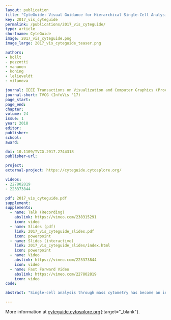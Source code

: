 ```yaml
---
layout: publication
title: "CyteGuide: Visual Guidance for Hierarchical Single-Cell Analysis"
key: 2017_vis_cyteguide
permalink: /publications/2017_vis_cyteguide/
type: article
shortname: CyteGuide
image: 2017_vis_cyteguide.png
image_large: 2017_vis_cyteguide_teaser.png

authors:
- hollt
- pezzotti
- vanunen
- koning
- lelieveldt
- vilanova

journal: IEEE Transactions on Visualization and Computer Graphics (Proceedings of IEEE InfoVis 2017)
journal-short: TVCG (InfoVis '17)
page_start:
page_end:
chapter:
volume: 24
issue: 1
year: 2018
editor:
publisher:
school:
award:

doi: 10.1109/TVCG.2017.2744318
publisher-url:

project:
external-project: https://cyteguide.cytosplore.org/

videos:
- 227802819
- 223373844

pdf: 2017_vis_cyteguide.pdf
supplement:
supplements:
  - name: Talk (Recording)
    abslink: https://vimeo.com/238315291
    icon: video
  - name: Slides (pdf)
    link: 2017_vis_cyteguide_slides.pdf
    icon: powerpoint
  - name: Slides (interactive)
    link: 2017_vis_cyteguide_slides/index.html
    icon: powerpoint
  - name: Video
    abslink: https://vimeo.com/223373844
    icon: video
  - name: Fast Forward Video
    abslink: https://vimeo.com/227802819
    icon: video
code:

abstract: "Single-cell analysis through mass cytometry has become an increasingly important tool for immunologists to study the immune system in health and disease. Mass cytometry creates a high-dimensional description vector for single cells by time-of-flight measurement. Recently, t-Distributed Stochastic Neighborhood Embedding (t-SNE) has emerged as one of the state-of-the-art techniques for the visualization and exploration of single-cell data. Ever increasing amounts of data lead to the adoption of Hierarchical Stochastic Neighborhood Embedding (HSNE), enabling the hierarchical representation of the data. Here, the hierarchy is explored selectively by the analyst, who can request more and more detail in areas of interest. Such hierarchies are usually explored by visualizing disconnected plots of selections in different levels of the hierarchy. This poses problems for navigation, by imposing a high cognitive load on the analyst. In this work, we present an interactive summary-visualization to tackle this problem. CyteGuide guides the analyst through the exploration of hierarchically represented single-cell data, and provides a complete overview of the current state of the analysis. We conducted a two-phase user study with domain experts that use HSNE for data exploration. We first studied their problems with their current workflow using HSNE and the requirements to ease this workflow in a field study. These requirements have been the basis for our visual design. In the second phase, we verified our proposed solution in a user evaluation."

---
```


More information at [cyteguide.cytosplore.org](http://cyteguide.cytosplore.org "CyteGuide"){:target="_blank"}.
